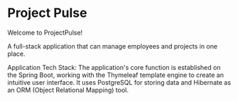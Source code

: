 # Project Pulse

Welcome to ProjectPulse!

A full-stack application that can manage employees and projects in one place. 


Application Tech Stack:
The application's core function is established on the Spring Boot, working with the Thymeleaf template engine to create an intuitive user interface.
It uses PostgreSQL for storing data and Hibernate as an ORM (Object Relational Mapping) tool.
